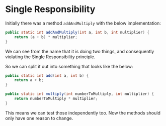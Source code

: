 # Single Responsibility
Initially there was a method `addAndMultiply` with the below implementation:
```java
public static int addAndMultiply(int a, int b, int multiplier) {
    return (a + b) * multiplier;
}
```
We can see from the name that it is doing two things, and consequently violating the Single Responsibility principle.

So we can split it out into something that looks like the below:
```java
public static int add(int a, int b) {
    return a + b;
}

public static int multiply(int numberToMultiply, int multiplier) {
    return numberToMultiply * multiplier;
}
```
This means we can test those independently too. Now the methods should only have one reason to change.